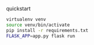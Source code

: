 quickstart


```bash
virtualenv venv
source venv/bin/activate
pip install -r requirements.txt
FLASK_APP=app.py flask run
```